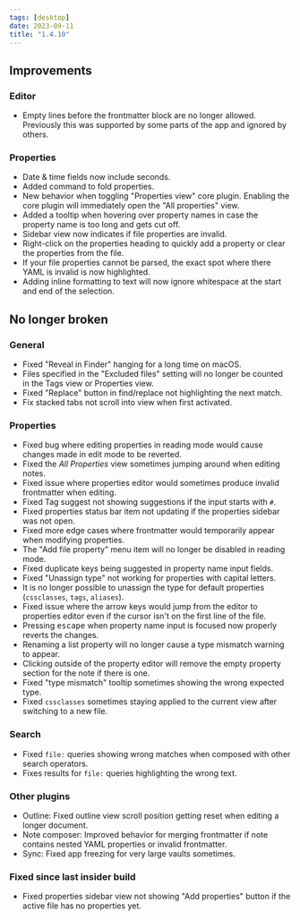 ```yaml
---
tags: [desktop]
date: 2023-09-11
title: "1.4.10"
---
```


## Improvements

### Editor

- Empty lines before the frontmatter block are no longer allowed. Previously this was supported by some parts of the app and ignored by others.

### Properties

- Date & time fields now include seconds.
- Added command to fold properties.
- New behavior when toggling "Properties view" core plugin. Enabling the core plugin will immediately open the "All properties" view.
- Added a tooltip when hovering over property names in case the property name is too long and gets cut off.
- Sidebar view now indicates if file properties are invalid.
- Right-click on the properties heading to quickly add a property or clear the properties from the file.
- If your file properties cannot be parsed, the exact spot where there YAML is invalid is now highlighted.
- Adding inline formatting to text will now ignore whitespace at the start and end of the selection.

## No longer broken

### General

- Fixed "Reveal in Finder" hanging for a long time on macOS.
- Files specified in the "Excluded files" setting will no longer be counted in the Tags view or Properties view.
- Fixed "Replace" button in find/replace not highlighting the next match.
- Fix stacked tabs not scroll into view when first activated.

### Properties

- Fixed bug where editing properties in reading mode would cause changes made in edit mode to be reverted.
- Fixed the _All Properties_ view sometimes jumping around when editing notes.
- Fixed issue where properties editor would sometimes produce invalid frontmatter when editing.
- Fixed Tag suggest not showing suggestions if the input starts with `#`.
- Fixed properties status bar item not updating if the properties sidebar was not open.
- Fixed more edge cases where frontmatter would temporarily appear when modifying properties.
- The "Add file property" menu item will no longer be disabled in reading mode.
- Fixed duplicate keys being suggested in property name input fields.
- Fixed "Unassign type" not working for properties with capital letters.
- It is no longer possible to unassign the type for default properties (`cssclasses`, `tags`, `aliases`).
- Fixed issue where the arrow keys would jump from the editor to properties editor even if the cursor isn't on the first line of the file.
- Pressing <kbd>escape</kbd> when property name input is focused now properly reverts the changes.
- Renaming a list property will no longer cause a type mismatch warning to appear.
- Clicking outside of the property editor will remove the empty property section for the note if there is one.
- Fixed "type mismatch" tooltip sometimes showing the wrong expected type.
- Fixed `cssclasses` sometimes staying applied to the current view after switching to a new file.

### Search

- Fixed `file:` queries showing wrong matches when composed with other search operators.
- Fixes results for `file:` queries highlighting the wrong text.

### Other plugins

- Outline: Fixed outline view scroll position getting reset when editing a longer document.
- Note composer: Improved behavior for merging frontmatter if note contains nested YAML properties or invalid frontmatter.
- Sync: Fixed app freezing for very large vaults sometimes.

### Fixed since last insider build

- Fixed properties sidebar view not showing "Add properties" button if the active file has no properties yet.
